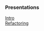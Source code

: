 ### Presentations
[Intro](https://docs.google.com/presentation/d/1yg4hfWvwISWRjP8B1EloqeCV0Zj8uDVbywXhV4ggYJg/edit?usp=sharing)  
[Refactoring](https://docs.google.com/presentation/d/16TNwh5lVRMxPrR00J64vItuSRuLDktHYGjXMUkNTiqo/edit?usp=sharing)
